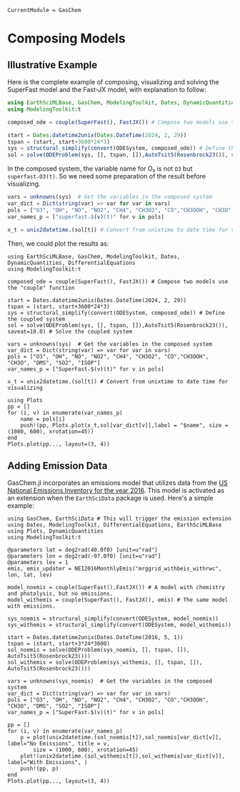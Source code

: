 ```@meta
CurrentModule = GasChem
```

# Composing Models

## Illustrative Example
Here is the complete example of composing, visualizing and solving the SuperFast
model and the Fast-JX model, with explanation to follow:

```julia 
using EarthSciMLBase, GasChem, ModelingToolkit, Dates, DynamicQuantities, DifferentialEquations
using ModelingToolkit:t

composed_ode = couple(SuperFast(), FastJX()) # Compose two models use the "couple" function

start = Dates.datetime2unix(Dates.DateTime(2024, 2, 29))
tspan = (start, start+3600*24*3)
sys = structural_simplify(convert(ODESystem, composed_ode)) # Define the coupled system  
sol = solve(ODEProblem(sys, [], tspan, []),AutoTsit5(Rosenbrock23()), saveat=10.0) # Solve the coupled system
```

In the composed system, the variable name for O₃ is not ```O3``` but ```superfast₊O3(t)```. So we need some preparation of the result before visualizing. 

```julia
vars = unknowns(sys)  # Get the variables in the composed system
var_dict = Dict(string(var) => var for var in vars)
pols = ["O3", "OH", "NO", "NO2", "CH4", "CH3O2", "CO","CH3OOH", "CH3O", "DMS", "SO2", "ISOP"]
var_names_p = ["superfast₊$(v)(t)" for v in pols]

x_t = unix2datetime.(sol[t]) # Convert from unixtime to date time for visualizing 
```
Then, we could plot the results as:
```@setup 1
using EarthSciMLBase, GasChem, ModelingToolkit, Dates, DynamicQuantities, DifferentialEquations
using ModelingToolkit:t

composed_ode = couple(SuperFast(), FastJX()) # Compose two models use the "couple" function

start = Dates.datetime2unix(Dates.DateTime(2024, 2, 29))
tspan = (start, start+3600*24*3)
sys = structural_simplify(convert(ODESystem, composed_ode)) # Define the coupled system  
sol = solve(ODEProblem(sys, [], tspan, []),AutoTsit5(Rosenbrock23()), saveat=10.0) # Solve the coupled system

vars = unknowns(sys)  # Get the variables in the composed system
var_dict = Dict(string(var) => var for var in vars)
pols = ["O3", "OH", "NO", "NO2", "CH4", "CH3O2", "CO","CH3OOH", "CH3O", "DMS", "SO2", "ISOP"]
var_names_p = ["SuperFast₊$(v)(t)" for v in pols]

x_t = unix2datetime.(sol[t]) # Convert from unixtime to date time for visualizing 
```

```@example 1
using Plots
pp = []
for (i, v) in enumerate(var_names_p)
    name = pols[i]
    push!(pp, Plots.plot(x_t,sol[var_dict[v]],label = "$name", size = (1000, 600), xrotation=45))
end
Plots.plot(pp..., layout=(3, 4))
```

## Adding Emission Data
GasChem.jl incorporates an emissions model that utilizes data from the [US National Emissions Inventory for the year 2016](https://gaftp.epa.gov/Air/emismod/2016/v1/gridded/monthly_netCDF/). This model is activated as an extension when the ```EarthSciData``` package is used.
Here's a simple example:

```@example 2 
using GasChem, EarthSciData # This will trigger the emission extension
using Dates, ModelingToolkit, DifferentialEquations, EarthSciMLBase
using Plots, DynamicQuantities
using ModelingToolkit:t

@parameters lat = deg2rad(40.0f0) [unit=u"rad"]
@parameters lon = deg2rad(-97.0f0) [unit=u"rad"]
@parameters lev = 1
emis, emis_updater = NEI2016MonthlyEmis("mrggrid_withbeis_withrwc", lon, lat, lev)

model_noemis = couple(SuperFast(),FastJX()) # A model with chemistry and photolysis, but no emissions.
model_withemis = couple(SuperFast(), FastJX(), emis) # The same model with emissions.

sys_noemis = structural_simplify(convert(ODESystem, model_noemis))
sys_withemis = structural_simplify(convert(ODESystem, model_withemis))

start = Dates.datetime2unix(Dates.DateTime(2016, 5, 1))
tspan = (start, start+3*24*3600)
sol_noemis = solve(ODEProblem(sys_noemis, [], tspan, []), AutoTsit5(Rosenbrock23()))
sol_withemis = solve(ODEProblem(sys_withemis, [], tspan, []), AutoTsit5(Rosenbrock23()))

vars = unknowns(sys_noemis)  # Get the variables in the composed system
var_dict = Dict(string(var) => var for var in vars)
pols = ["O3", "OH", "NO", "NO2", "CH4", "CH3O2", "CO","CH3OOH", "CH3O", "DMS", "SO2", "ISOP"]
var_names_p = ["SuperFast₊$(v)(t)" for v in pols]

pp = []
for (i, v) in enumerate(var_names_p)
    p = plot(unix2datetime.(sol_noemis[t]),sol_noemis[var_dict[v]], label="No Emissions", title = v, 
        size = (1000, 600), xrotation=45)
    plot!(unix2datetime.(sol_withemis[t]),sol_withemis[var_dict[v]], label="With Emissions", )
    push!(pp, p)
end
Plots.plot(pp..., layout=(3, 4))
```